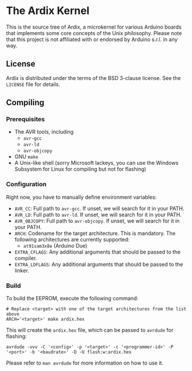 # The Ardix Kernel

This is the source tree of Ardix, a microkernel for various Arduino boards that implements some core
concepts of the Unix philosophy.  Please note that this project is not affiliated with or endorsed
by Arduino s.r.l. in any way.

## License

Ardix is distributed under the terms of the BSD 3-clause license.
See the `LICENSE` file for details.

## Compiling

### Prerequisites

- The AVR tools, including
    * `avr-gcc`
    * `avr-ld`
    * `avr-objcopy`
- GNU `make`
- A Unix-like shell (sorry Microsoft lackeys, you can use the Windows Subsystem for Linux for
  compiling but not for flashing)

### Configuration

Right now, you have to manually define environment variables:

- `AVR_CC`: Full path to `avr-gcc`.  If unset, we will search for it in your PATH.
- `AVR_LD`: Full path to `avr-ld`.  If unset, we will search for it in your PATH.
- `AVR_OBJCOPY`: Full path to `avr-objcopy`.  If unset, we will search for it in your PATH.
- `ARCH`: Codename for the target architecture.  This is mandatory.
  The following architectures are currently supported:
    * `at91sam3x8e` (Arduino Due)
- `EXTRA_CFLAGS`: Any additional arguments that should be passed to the compiler.
- `EXTRA_LDFLAGS`: Any additional arguments that should be passed to the linker.

### Build

To build the EEPROM, execute the following command:

```shell
# Replace <target> with one of the target architectures from the list above
ARCH='<target>' make ardix.hex
```

This will create the `ardix.hex` file, which can be passed to `avrdude` for flashing:

```shell
avrdude -vvv -C '<config>' -p '<target>' -c '<programmer-id>' -P '<port>' -b '<baudrate>' -D -U flash:w:ardix.hex
```

Please refer to `man avrdude` for more information on how to use it.
